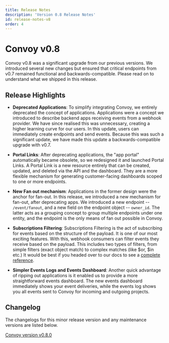 ```yaml
---
title: Release Notes
description: 'Version 0.8 Release Notes'
id: release-notes-v8
order: 4
---
```


# Convoy v0.8
Convoy v0.8 was a significant upgrade from our previous versions. We introduced several new changes but ensured that critical endpoints from v0.7 remained functional and backwards-compatible. Please read on to understand what we shipped in this release.

## Release Highlights
- **Deprecated Applications**: To simplify integrating Convoy, we entirely deprecated the concept of applications. Applications were a concept we introduced to describe backend apps receiving events from a webhook provider. We have since realised this was unnecessary, creating a higher learning curve for our users. In this update, users can immediately create endpoints and send events. Because this was such a significant update, we have made this update a backwards-compatible upgrade with v0.7.

- **Portal Links**: After deprecating applications, the "app portal" automatically became obsolete, so we redesigned it and launched Portal Links. A Portal Link is a new resource entirely that can be created, updated, and deleted via the API and the dashboard. They are a more flexible mechanism for generating customer-facing dashboards scoped to one or more endpoints.

- **New Fan out mechanism**: Applications in the former design were the anchor for fan-out. In this release, we introduced a new mechanism for fan-out, after deprecating apps. We introduced a new endpoint -- `/event/fanout`, and a new field on the endpoint object -- `owner_id`. The latter acts as a grouping concept to group multiple endpoints under one entity, and the endpoint is the only means of fan out possible in Convoy.

- **Subscriptions Filtering**: Subscriptions Filtering is the act of subscribing for events based on the structure of the payload. It is one of our most exciting features. With this, webhook consumers can filter events they receive based on the payload. This includes two types of filters, from simple filters (exact object match) to complex matches (like $or, $in etc.) It would be best if you headed over to our docs to see a [complete reference](/docs/manual/subscriptions#subscription-filters).

- **Simpler Events Logs and Events Dashboard**: Another quick advantage of ripping out applications is it enabled us to provide a more straightforward events dashboard. The new events dashboard immediately shows your event deliveries, while the events log shows you all events sent to Convoy for incoming and outgoing projects.

## Changelog
The changelogs for this minor release version and any maintenance versions are listed below.

[Convoy version v0.8.0](https://github.com/frain-dev/convoy/releases/tag/v0.8.0)
